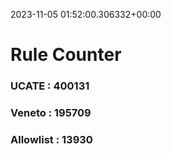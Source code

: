 2023-11-05 01:52:00.306332+00:00
# Rule Counter 
 ### UCATE : 400131

 ### Veneto : 195709

 ### Allowlist : 13930